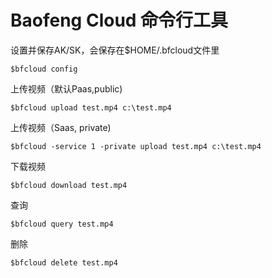 
# Baofeng Cloud 命令行工具

设置并保存AK/SK，会保存在$HOME/.bfcloud文件里
```shell
$bfcloud config
```


上传视频（默认Paas,public)

```shell
$bfcloud upload test.mp4 c:\test.mp4
```


上传视频（Saas, private)

```shell
$bfcloud -service 1 -private upload test.mp4 c:\test.mp4
```

下载视频

```shell
$bfcloud download test.mp4 
```

查询

```shell
$bfcloud query test.mp4
```


删除

```shell
$bfcloud delete test.mp4
```

